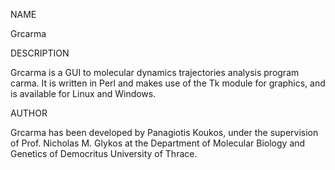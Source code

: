 ﻿NAME

Grcarma

DESCRIPTION

Grcarma is a GUI to molecular dynamics trajectories analysis program carma. It is written in Perl and makes use of the Tk module for graphics, and is available for Linux and Windows.

AUTHOR

Grcarma has been developed by Panagiotis Koukos, under the supervision of Prof. Nicholas M. Glykos at the Department of Molecular Biology and Genetics of Democritus University of Thrace.
